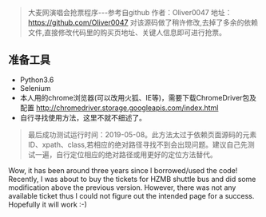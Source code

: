 > 大麦网演唱会抢票程序---参考自github 作者：Oliver0047  地址：https://github.com/Oliver0047 对该源码做了稍许修改,去掉了多余的依赖文件,直接修改代码里的购买页地址、关键人信息即可进行抢票。

## 准备工具
* Python3.6
* Selenium
* 本人用的chrome浏览器(可以改用火狐、IE等)，需要下载ChromeDriver包及配置  http://chromedriver.storage.googleapis.com/index.html 
* 自行寻找使用方法，这里不就不细述了。



> 最后成功测试运行时间：2019-05-08。此方法太过于依赖页面源码的元素ID、xpath、class,若相应的绝对路径寻找不到会出现问题。建议自己先测试一遍，自行定位相应的绝对路径或用更好的定位方法替代。

Wow, it has been around three years since I borrowed/used the code! Recently, I was about to buy the tickets for HZMB shuttle bus and did some modification above the previous version. However, there was not any available ticket thus I could not figure out the intended page for a success. Hopefully it will work :-)
